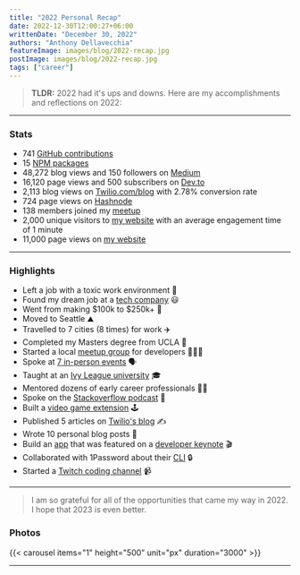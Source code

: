 ```yaml
---
title: "2022 Personal Recap"
date: 2022-12-30T12:00:27+06:00
writtenDate: "December 30, 2022"
authors: "Anthony Dellavecchia"
featureImage: images/blog/2022-recap.jpg
postImage: images/blog/2022-recap.jpg
tags: ["career"]
---
```


> **TLDR:** 2022 had it's ups and downs. Here are my accomplishments and reflections on 2022:

---

### Stats

- 741 [GitHub contributions](https://github.com/anthonyjdella?tab=overview&from=2022-12-01&to=2022-12-30)
- 15 [NPM packages](https://www.npmjs.com/~anthonyjdella)
- 48,272 blog views and 150 followers on [Medium](https://medium.com/@anthonyjdella)
- 16,120 page views and 500 subscribers on [Dev.to](https://dev.to/anthonyjdella)
- 2,113 blog views on [Twilio.com/blog](https://www.twilio.com/blog/author/adellavecchia) with 2.78% conversion rate
- 724 page views on [Hashnode](https://anthonyjdella.hashnode.dev/)
- 138 members joined my [meetup]((https://www.meetup.com/twilio-seattle-meetup-group/))
- 2,000 unique visitors to [my website](https://anthonydellavecchia.com) with an average engagement time of 1 minute
- 11,000 page views on [my website](https://anthonydellavecchia.com)

---

### Highlights

- Left a job with a toxic work environment 🤮
- Found my dream job at a [tech company](https://www.twilio.com/) 😃
- Went from making $100k to $250k+ 🤑
- Moved to Seattle ⛰️
- Travelled to 7 cities (8 times) for work ✈️
- Completed my Masters degree from UCLA 🐻
- Started a local [meetup group](https://www.meetup.com/twilio-seattle-meetup-group/) for developers 🧑‍🤝‍🧑
- Spoke at [7 in-person events](https://anthonydellavecchia.com/talks/) 🗣️
- Taught at an [Ivy League university](https://pennapps.devpost.com/) 🎓
- Mentored dozens of early career professionals 🧑‍🏫
- Spoke on the [Stackoverflow podcast](https://open.spotify.com/episode/56LbtbOKVjRbqLFuRVH3aS?si=6ba8e6d133ad4538) 🎤
- Built a [video game extension](https://github.com/anthonyjdella/twilio-quest-booth-mission) 🕹️
- Published 5 articles on [Twilio's blog](https://www.twilio.com/blog/author/adellavecchia) ✍️
- Wrote 10 personal blog posts 📝
- Build an [app](https://anthonydellavecchia.com/portfolio/sna/) that was featured on a [developer keynote](https://www.signal2022.com/?reg=NAMER) 🎬
- Collaborated with 1Password about their [CLI](https://www.twilio.com/blog/use-your-fingerprint-with-1password-to-authenticate-twilio-cli) 🔒
- Started a [Twitch coding channel](https://www.twitch.tv/anthonyjdella) 📹

---

> I am so grateful for all of the opportunities that came my way in 2022. I hope that 2023 is even better.

### Photos

{{< carousel items="1" height="500" unit="px" duration="3000" >}}

---

